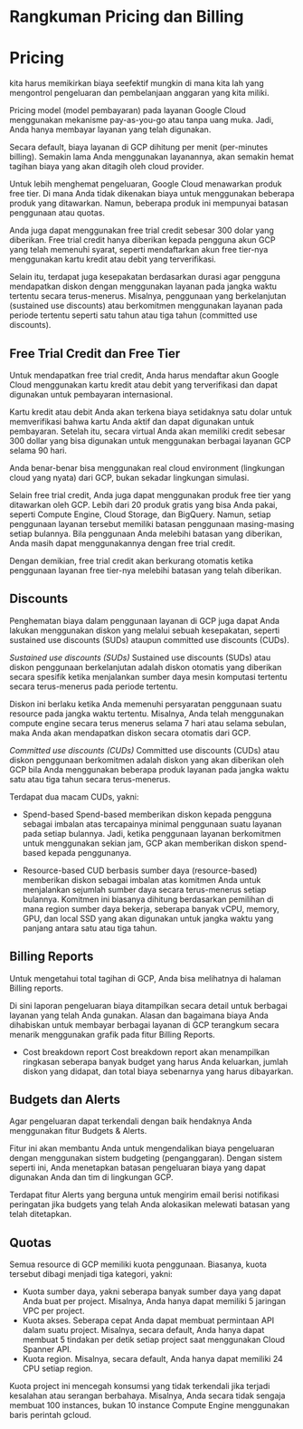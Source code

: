 # Rangkuman Pricing dan Billing
# Pricing

kita harus memikirkan biaya seefektif mungkin di mana kita lah yang mengontrol pengeluaran dan pembelanjaan anggaran yang kita miliki.

Pricing model (model pembayaran) pada layanan Google Cloud menggunakan mekanisme pay-as-you-go atau tanpa uang muka. Jadi, Anda hanya membayar layanan yang telah digunakan. 

Secara default, biaya layanan di GCP dihitung per menit (per-minutes billing). Semakin lama Anda menggunakan layanannya, akan semakin hemat tagihan biaya yang akan ditagih oleh cloud provider. 

Untuk lebih menghemat pengeluaran, Google Cloud menawarkan produk free tier. Di mana Anda tidak dikenakan biaya untuk menggunakan beberapa produk yang ditawarkan. Namun, beberapa produk ini mempunyai batasan penggunaan atau quotas.

Anda juga dapat menggunakan free trial credit sebesar 300 dolar yang diberikan. Free trial credit hanya diberikan kepada pengguna akun GCP yang telah memenuhi syarat, seperti mendaftarkan akun free tier-nya menggunakan kartu kredit atau debit yang terverifikasi.

Selain itu, terdapat juga kesepakatan berdasarkan durasi agar pengguna mendapatkan diskon dengan menggunakan layanan pada jangka waktu tertentu secara terus-menerus. Misalnya, penggunaan yang berkelanjutan (sustained use discounts) atau berkomitmen menggunakan layanan pada periode tertentu seperti satu tahun atau tiga tahun (committed use discounts).

## Free Trial Credit dan Free Tier 

Untuk mendapatkan free trial credit, Anda harus mendaftar akun Google Cloud menggunakan kartu kredit atau debit yang terverifikasi dan dapat digunakan untuk pembayaran internasional. 

Kartu kredit atau debit Anda akan terkena biaya setidaknya satu dolar untuk memverifikasi bahwa kartu Anda aktif dan dapat digunakan untuk pembayaran. Setelah itu, secara virtual Anda akan memiliki credit sebesar 300 dollar yang bisa digunakan untuk menggunakan berbagai layanan GCP selama 90 hari.

Anda benar-benar bisa menggunakan real cloud environment (lingkungan cloud yang nyata) dari GCP, bukan sekadar lingkungan simulasi. 

Selain free trial credit, Anda juga dapat menggunakan produk free tier yang ditawarkan oleh GCP. Lebih dari 20 produk gratis yang bisa Anda pakai, seperti Compute Engine, Cloud Storage, dan BigQuery. Namun, setiap penggunaan layanan tersebut memiliki batasan penggunaan masing-masing setiap bulannya. Bila penggunaan Anda melebihi batasan yang diberikan, Anda masih dapat menggunakannya dengan free trial credit. 

Dengan demikian, free trial credit akan berkurang otomatis ketika penggunaan layanan free tier-nya melebihi batasan yang telah diberikan.

## Discounts

Penghematan biaya dalam penggunaan layanan di GCP juga dapat Anda lakukan menggunakan diskon yang melalui sebuah kesepakatan, seperti sustained use discounts (SUDs) ataupun committed use discounts (CUDs). 

*Sustained use discounts (SUDs)*
Sustained use discounts (SUDs) atau diskon penggunaan berkelanjutan adalah diskon otomatis yang diberikan secara spesifik ketika menjalankan sumber daya mesin komputasi tertentu secara terus-menerus pada periode tertentu.

Diskon ini berlaku ketika Anda memenuhi persyaratan penggunaan suatu resource pada jangka waktu tertentu. Misalnya, Anda telah menggunakan compute engine secara terus menerus selama 7 hari atau selama sebulan, maka Anda akan mendapatkan diskon secara otomatis dari GCP.

*Committed use discounts (CUDs)*
Committed use discounts (CUDs) atau diskon penggunaan berkomitmen adalah diskon yang akan diberikan oleh GCP bila Anda menggunakan beberapa produk layanan pada jangka waktu satu atau tiga tahun secara terus-menerus.

Terdapat dua macam CUDs, yakni:

- Spend-based
  Spend-based memberikan diskon kepada pengguna sebagai imbalan atas tercapainya minimal penggunaan suatu layanan pada setiap bulannya. Jadi, ketika penggunaan layanan berkomitmen untuk menggunakan sekian jam, GCP akan memberikan diskon spend-based kepada penggunanya.

- Resource-based
  CUD berbasis sumber daya (resource-based) memberikan diskon sebagai imbalan atas komitmen Anda untuk menjalankan sejumlah sumber daya secara terus-menerus setiap bulannya. Komitmen ini biasanya dihitung berdasarkan pemilihan di mana region sumber daya bekerja, seberapa banyak vCPU, memory, GPU, dan local SSD yang akan digunakan untuk jangka waktu yang panjang antara satu atau tiga tahun.

## Billing Reports
Untuk mengetahui total tagihan di GCP, Anda bisa melihatnya di halaman Billing reports.

Di sini laporan pengeluaran biaya ditampilkan secara detail untuk berbagai layanan yang telah Anda gunakan. Alasan dan bagaimana biaya Anda dihabiskan untuk membayar berbagai layanan di GCP terangkum secara menarik menggunakan grafik pada fitur Billing Reports.

- Cost breakdown report
Cost breakdown report akan menampilkan ringkasan seberapa banyak budget yang harus Anda keluarkan, jumlah diskon yang didapat, dan total biaya sebenarnya yang harus dibayarkan. 

## Budgets dan Alerts
Agar pengeluaran dapat terkendali dengan baik hendaknya Anda menggunakan fitur Budgets & Alerts.

Fitur ini akan membantu Anda untuk mengendalikan biaya pengeluaran dengan menggunakan sistem budgeting (penganggaran). Dengan sistem seperti ini, Anda menetapkan batasan pengeluaran biaya yang dapat digunakan Anda dan tim di lingkungan GCP.

Terdapat fitur Alerts yang berguna untuk mengirim email berisi notifikasi peringatan jika budgets yang telah Anda alokasikan melewati batasan yang telah ditetapkan.

## Quotas
Semua resource di GCP memiliki kuota penggunaan. Biasanya, kuota tersebut dibagi menjadi tiga kategori, yakni: 

- Kuota sumber daya, yakni seberapa banyak sumber daya yang dapat Anda buat per project. Misalnya, Anda hanya dapat memiliki 5 jaringan VPC per project. 
- Kuota akses. Seberapa cepat Anda dapat membuat permintaan API dalam suatu project. Misalnya, secara default, Anda hanya dapat membuat 5 tindakan per detik setiap project saat menggunakan Cloud Spanner API.
- Kuota region. Misalnya, secara default, Anda hanya dapat memiliki 24 CPU setiap region.

Kuota project ini mencegah konsumsi yang tidak terkendali jika terjadi kesalahan atau serangan berbahaya. Misalnya, Anda secara tidak sengaja membuat 100 instances, bukan 10 instance Compute Engine menggunakan baris perintah gcloud. 